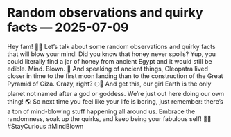 # Random observations and quirky facts — 2025-07-09

Hey fam! 💁‍♀️ Let’s talk about some random observations and quirky facts that will blow your mind! Did you know that honey never spoils? Yup, you could literally find a jar of honey from ancient Egypt and it would still be edible. Mind. Blown. 🍯 And speaking of ancient things, Cleopatra lived closer in time to the first moon landing than to the construction of the Great Pyramid of Giza. Crazy, right? 🌕🔺 And get this, our girl Earth is the only planet not named after a god or goddess. We’re just out here doing our own thing! 🌎 So next time you feel like your life is boring, just remember: there’s a ton of mind-blowing stuff happening all around us. Embrace the randomness, soak up the quirks, and keep being your fabulous self! 👑✨ #StayCurious #MindBlown